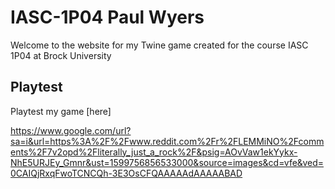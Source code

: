 # IASC-1P04 Paul Wyers

Welcome to the website for my Twine game created for the course IASC 1P04 at Brock University

## Playtest

Playtest my game [here]


https://www.google.com/url?sa=i&url=https%3A%2F%2Fwww.reddit.com%2Fr%2FLEMMiNO%2Fcomments%2F7v2opd%2Fliterally_just_a_rock%2F&psig=AOvVaw1ekYykx-NhE5URJEy_Gmnr&ust=1599756856533000&source=images&cd=vfe&ved=0CAIQjRxqFwoTCNCQh-3E3OsCFQAAAAAdAAAAABAD
